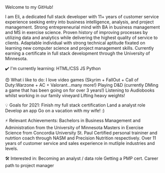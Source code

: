 Welcome to my GitHub! 

I am Eli, a dedicated full stack developer with 11+ years of customer service experience seeking entry into business intelligence, analysis, and project management. Strong entrepreneurial mind with BA in business management and MS in exercise science. Proven history of improving processes by utilizing data and analytics while delivering the highest quality of service to clients. Adaptable individual with strong technical aptitude fixated on learning new computer science and project management skills. Currently earning a certificate in full stack development through the University of Minnesota. 


✔️ I'm currently learning:
HTML/CSS
JS
Python

😍 What i like to do:
I love video games (Skyrim + FallOut + Call of Duty:Warzone + AC + Valorant...many more!)
Playing D&D (currently DMing a game that has been going on for over 3 years!)
Listening to Audiobooks whilst working in our family vineyard
Lifting heavy weights! 


💡 Goals for 2021:
Finish my full stack certification 
Land a analyst role 
Develop an app 
Go on a vacation with my wife! :) 


⚡ Relevant Achievements:
Bachelors in Business Management and Administration from the University of Minnesota 
Masters in Exercise Science from Concordia University St. Paul
Certified personal traininer and nutrtion coach through NASM and Precision Nutrition respectively. 
Over 11 years of customer service and sales experience in mutliple industries and levels. 

🛠 Interested in:
Becoming an analyst / data role 
Getting a PMP cert. 
Career path to project manager
